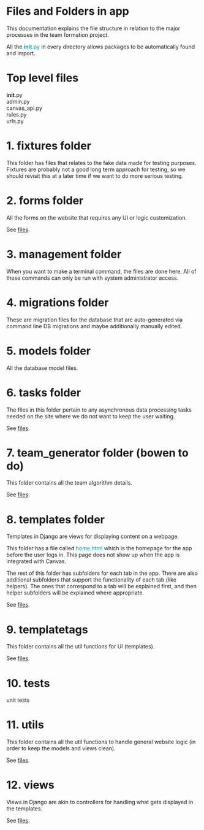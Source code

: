 Files and Folders in app
=============
This documentation explains the file structure in relation to the major processes in the team formation project.

All the <font color=#099>__init__.py</font> in every directory allows packages to be automatically found and import.

# Top level files
__init__.py  
admin.py  
canvas_api.py  
rules.py  
urls.py

# 1. fixtures folder
This folder has files that relates to the fake data made for testing purposes. Fixtures are probably not a good long term approach for testing, so we should revisit this at a later time if we want to do more serious testing.

# 2. forms folder
All the forms on the website that requires any UI or logic customization.

See [files](forms_files.md).

# 3. management folder
When you want to make a terminal command, the files are done here. All of these commands can only be run with system administrator access.

# 4. migrations folder
These are migration files for the database that are auto-generated via command line DB migrations and maybe additionally manually edited.

# 5. models folder
All the database model files.

# 6. tasks folder
The files in this folder pertain to any asynchronous data processing tasks needed on the site where we do not want to keep the user waiting.  

See [files](tasks_files.md).

# 7. team_generator folder (bowen to do)
This folder contains all the team algorithm details.

See [files](team_generator_files.md).

# 8. templates folder
Templates in Django are views for displaying content on a webpage.

This folder has a file called <font color=#099>home.html</font> which is the
homepage for the app before the user logs in. This page does not show up when
the app is integrated with Canvas.

The rest of this folder has subfolders for each tab in the app. There are also
additional subfolders that support the functionality of each tab (like
helpers). The ones that correspond to a tab will be explained first, and then
helper subfolders will be explained where appropriate.

See [files](templates_files.md).

# 9. templatetags
This folder contains all the util functions for UI (templates).  

See [files](templatetages_files.md).

# 10. tests
unit tests  

# 11. utils
This folder contains all the util functions to handle general website logic (in order to keep the models and views clean).

See [files](utils_files.md).

# 12. views
Views in Django are akin to controllers for handling what gets displayed in the templates.  

See [files](views_files.md).
